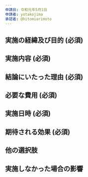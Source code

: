 ```yaml
---
申請日: 令和元年5月1日
申請者: yotakojima
承認者: @hitomiarimoto
---
```


## 実施の経緯及び目的 (必須)

## 実施内容 (必須)

## 結論にいたった理由 (必須)

## 必要な費用 (必須)

## 実施日時 (必須)

## 期待される効果 (必須)

## 他の選択肢

## 実施しなかった場合の影響
